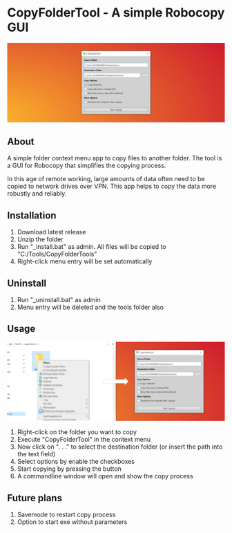 # CopyFolderTool - A simple Robocopy GUI

![Image of application on gradient](screenshots/header-image.jpg?raw=true "Image of application on gradient")

## About

A simple folder context menu app to copy files to another folder. The tool is a GUI for Robocopy that simplifies the copying process.

In this age of remote working, large amounts of data often need to be copied to network drives over VPN. This app helps to copy the data more robustly and reliably.

## Installation

1. Download latest release
2. Unzip the folder
3. Run "_install.bat" as admin. All files will be copied to "C:/Tools/CopyFolderTools" 
4. Right-click menu entry will be set automatically

## Uninstall

1. Run "_uninstall.bat" as admin
2. Menu entry will be deleted and the tools folder also

## Usage

![Image of application for instruction](screenshots/instruction-image.jpg?raw=true "Image of application for instruction")

1. Right-click on the folder you want to copy
2. Execute "CopyFolderTool" in the context menu
3. Now click on ". . ." to select the destination folder (or insert the path into the text field)
4. Select options by enable the checkboxes
5. Start copying by pressing the button
6. A commandline window will open and show the copy process

## Future plans

1. Savemode to restart copy process
2. Option to start exe without parameters